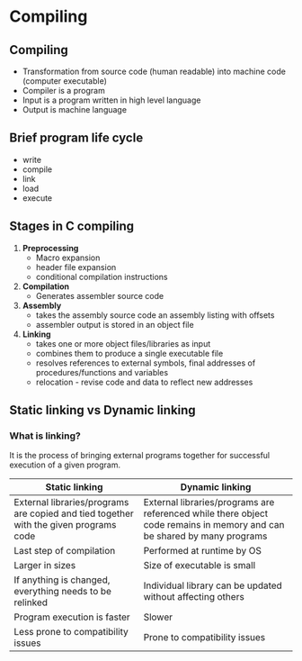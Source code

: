 # Compiling

## Compiling
* Transformation from source code (human readable) into machine code (computer executable)
* Compiler is a program
* Input is a program written in high level language
* Output is machine language

## Brief program life cycle
* write
* compile
* link
* load
* execute

## Stages in C compiling

1. **Preprocessing**
	* Macro expansion
	* header file expansion
	* conditional compilation instructions
2. **Compilation**
	* Generates assembler source code
3. **Assembly**
	* takes the assembly source code an assembly listing with offsets
	* assembler output is stored in an object file
4. **Linking**
	* takes one or more object files/libraries as input
	* combines them to produce a single executable file
	* resolves references to external symbols, final addresses of procedures/functions and variables
	* relocation - revise code and data to reflect new addresses

## Static linking vs Dynamic linking
### What is linking?
It is the process of bringing external programs together for successful execution of a given program.

| Static linking | Dynamic linking |
| --- | --- |
| External libraries/programs are copied and tied together with the given programs code | External libraries/programs are referenced while there object code remains in memory and can be shared by many programs |
| Last step of compilation | Performed at runtime by OS |
| Larger in sizes | Size of executable is small |
| If anything is changed, everything needs to be relinked | Individual library can be updated without affecting others |
| Program execution is faster | Slower |
| Less prone to compatibility issues | Prone to compatibility issues |
